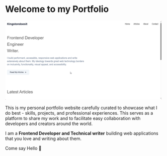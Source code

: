 # Welcome to my Portfolio

![landing](./public/screenshot.png)

This is my personal portfolio website carefully curated to showcase what I do best - skills, projects, and professional experiences. This serves as a platform to share my work and to facilitate easy collaboration with developers and creators around the world.

I am a **Frontend Developer and Technical writer** building web applications that you love and writing about them.

Come say Hello 👋
